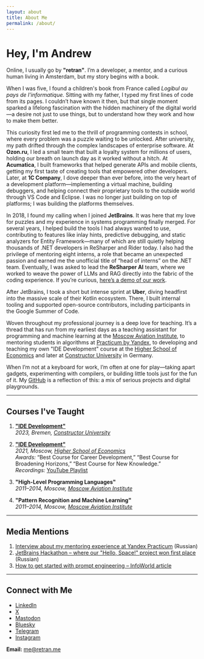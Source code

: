 ```yaml
---
layout: about
title: About Me
permalink: /about/
---
```


# Hey, I'm Andrew

Online, I usually go by **"retran"**. I’m a developer, a mentor, and a curious human living in Amsterdam, but my story begins with a book.

When I was five, I found a children's book from France called *Logibul au pays de l'informatique.* Sitting with my father, I typed my first lines of code from its pages. I couldn’t have known it then, but that single moment sparked a lifelong fascination with the hidden machinery of the digital world—a desire not just to use things, but to understand how they work and how to make them better.

This curiosity first led me to the thrill of programming contests in school, where every problem was a puzzle waiting to be unlocked. After university, my path drifted through the complex landscapes of enterprise software. At **Ozon.ru**, I led a small team that built a loyalty system for millions of users, holding our breath on launch day as it worked without a hitch. At **Acumatica**, I built frameworks that helped generate APIs and mobile clients, getting my first taste of creating tools that empowered other developers. Later, at **1C Company**, I dove deeper than ever before, into the very heart of a development platform—implementing a virtual machine, building debuggers, and helping connect their proprietary tools to the outside world through VS Code and Eclipse. I was no longer just building on top of platforms; I was building the platforms themselves.

In 2018, I found my calling when I joined **JetBrains**. It was here that my love for puzzles and my experience in systems programming finally merged. For several years, I helped build the tools I had always wanted to use, contributing to features like inlay hints, predictive debugging, and static analyzers for Entity Framework—many of which are still quietly helping thousands of .NET developers in ReSharper and Rider today. I also had the privilege of mentoring eight interns, a role that became an unexpected passion and earned me the unofficial title of “head of interns” on the .NET team. Eventually, I was asked to lead the **ReSharper AI** team, where we worked to weave the power of LLMs and RAG directly into the fabric of the coding experience. If you’re curious, [here’s a demo of our work](https://www.youtube.com/watch?v=cZE92XhZLSs).

After JetBrains, I took a short but intense sprint at **Uber**, diving headfirst into the massive scale of their Kotlin ecosystem. There, I built internal tooling and supported open-source contributors, including participants in the Google Summer of Code.

Woven throughout my professional journey is a deep love for teaching. It’s a thread that has run from my earliest days as a teaching assistant for programming and machine learning at the [Moscow Aviation Institute](https://en.mai.ru/), to mentoring students in algorithms at [Practicum by Yandex](https://habr.com/ru/companies/yandex_praktikum/articles/593039/), to developing and teaching my own "IDE Development" course at the [Higher School of Economics](https://www.hse.ru/en/) and later at [Constructor University](https://www.jacobs-university.de/) in Germany.

When I’m not at a keyboard for work, I’m often at one for play—taking apart gadgets, experimenting with compilers, or building little tools just for the fun of it. My [GitHub](https://github.com/retran) is a reflection of this: a mix of serious projects and digital playgrounds.

---

## Courses I've Taught

1. **["IDE Development"](https://retran.me/ide-development-2023/)**  
   *2023, Bremen, [Constructor University](https://www.jacobs-university.de/)*

2. **["IDE Development"](https://www.hse.ru/en/edu/courses/470906340)**  
   *2021, Moscow, [Higher School of Economics](https://www.hse.ru/en/)*  
   *Awards:* “Best Course for Career Development,” “Best Course for Broadening Horizons,” “Best Course for New Knowledge.”  
   *Recordings:* [YouTube Playlist](https://www.youtube.com/playlist?list=PLjufDdskD5S6jwrQZP-ikUtNWnRj5xNuN)

3. **"High-Level Programming Languages"**  
   *2011–2014, Moscow, [Moscow Aviation Institute](https://en.mai.ru/)*

4. **"Pattern Recognition and Machine Learning"**  
   *2011–2014, Moscow, [Moscow Aviation Institute](https://en.mai.ru/)*

---

## Media Mentions

1. [Interview about my mentoring experience at Yandex Practicum](https://habr.com/ru/companies/yandex_praktikum/articles/593039/) (Russian)
2. [JetBrains Hackathon – where our "Hello, Space!" project won first place](https://habr.com/ru/companies/JetBrains/articles/477026/) (Russian)
3. [How to get started with prompt engineering – InfoWorld article](https://www.infoworld.com/article/2334745/how-to-get-started-with-prompt-engineering.html)

---

## Connect with Me

- [LinkedIn](https://linkedin.com/in/retran)
- [X](https://twitter.com/retran)
- [Mastodon](https://mastodon.social/@retran)
- [Bluesky](https://bsky.app/profile/retran.bsky.social)
- [Telegram](https://t.me/retran_in_the_netherlands)
- [Instagram](https://instagram.com/retraninthenetherlands)

**Email:** [me@retran.me](mailto:me@retran.me)
